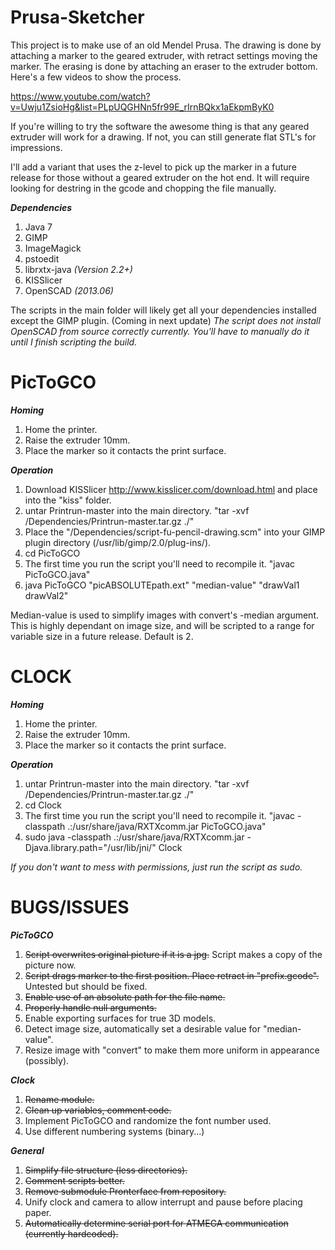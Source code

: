 Prusa-Sketcher
===========

This project is to make use of an old Mendel Prusa. The drawing is done by attaching a marker to the geared extruder, with retract settings moving the marker. The erasing is done by attaching an eraser to the extruder bottom. Here's a few videos to show the process.

https://www.youtube.com/watch?v=Uwju1ZsioHg&list=PLpUQGHNn5fr99E_rIrnBQkx1aEkpmByK0

If you're willing to try the software the awesome thing is that any geared extruder will work for a drawing. If not, you can still generate flat STL's for impressions.

I'll add a variant that uses the z-level to pick up the marker in a future release for those without a geared extruder on the hot end. It will require looking for destring in the gcode and chopping the file manually.

***Dependencies*** 

1. Java 7
2. GIMP
3. ImageMagick
4. pstoedit 
5. librxtx-java *(Version 2.2+)*
6. KISSlicer 
7. OpenSCAD *(2013.06)*

The scripts in the main folder will likely get all your dependencies installed except the GIMP plugin. (Coming in next update)
*The script does not install OpenSCAD from source correctly currently. You'll have to manually do it until I finish scripting the build.*

PicToGCO
===========
***Homing***

1. Home the printer.
2. Raise the extruder 10mm.
3. Place the marker so it contacts the print surface.

***Operation***

1. Download KISSlicer http://www.kisslicer.com/download.html and place into the "kiss" folder.
2. untar Printrun-master into the main directory. "tar -xvf /Dependencies/Printrun-master.tar.gz ./"
3. Place the "/Dependencies/script-fu-pencil-drawing.scm" into your GIMP plugin directory (/usr/lib/gimp/2.0/plug-ins/).
4. cd PicToGCO
5. The first time you run the script you'll need to recompile it. "javac PicToGCO.java"
6. java PicToGCO "picABSOLUTEpath.ext" "median-value" "drawVal1 drawVal2"

Median-value is used to simplify images with convert's -median argument. This is highly dependant on image size, and will be scripted to a range for variable size in a future release. Default is 2.

CLOCK
===========
***Homing***

1. Home the printer.
2. Raise the extruder 10mm.
3. Place the marker so it contacts the print surface.

***Operation***

1. untar Printrun-master into the main directory. "tar -xvf /Dependencies/Printrun-master.tar.gz ./"
2. cd Clock
3. The first time you run the script you'll need to recompile it. "javac -classpath .:/usr/share/java/RXTXcomm.jar PicToGCO.java"
3. sudo java -classpath .:/usr/share/java/RXTXcomm.jar -Djava.library.path="/usr/lib/jni/" Clock

*If you don't want to mess with permissions, just run the script as sudo.*

BUGS/ISSUES
===========
***PicToGCO*** 

1. ~~Script overwrites original picture if it is a jpg.~~ Script makes a copy of the picture now.
2. ~~Script drags marker to the first position. Place retract in "prefix.gcode".~~ Untested but should be fixed.
3. ~~Enable use of an absolute path for the file name.~~
4. ~~Properly handle null arguments.~~
5. Enable exporting surfaces for true 3D models.
6. Detect image size, automatically set a desirable value for "median-value".
7. Resize image with "convert" to make them more uniform in appearance (possibly).

***Clock***

1. ~~Rename module.~~
2. ~~Clean up variables, comment code.~~
3. Implement PicToGCO and randomize the font number used.
4. Use different numbering systems (binary...)

***General***

1. ~~Simplify file structure (less directories).~~
2. ~~Comment scripts better.~~
3. ~~Remove submodule Pronterface from repository.~~
4. Unify clock and camera to allow interrupt and pause before placing paper.
5. ~~Automatically determine serial port for ATMEGA communication (currently hardcoded).~~ 
